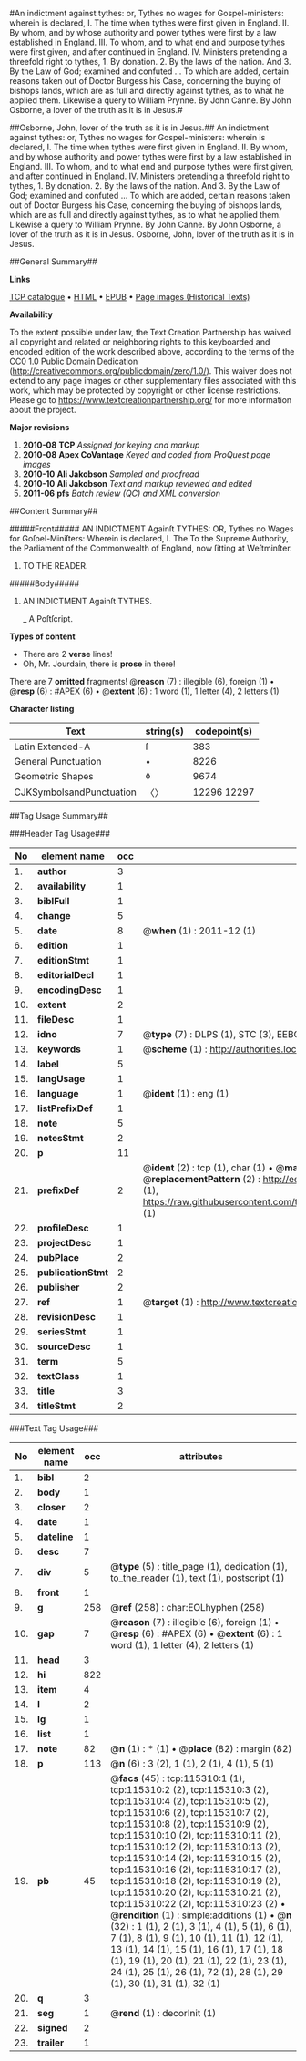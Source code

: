 #An indictment against tythes: or, Tythes no wages for Gospel-ministers: wherein is declared, I. The time when tythes were first given in England. II. By whom, and by whose authority and power tythes were first by a law established in England. III. To whom, and to what end and purpose tythes were first given, and after continued in England. IV. Ministers pretending a threefold right to tythes, 1. By donation. 2. By the laws of the nation. And 3. By the Law of God; examined and confuted ... To which are added, certain reasons taken out of Doctor Burgess his Case, concerning the buying of bishops lands, which are as full and directly against tythes, as to what he applied them. Likewise a query to William Prynne. By John Canne. By John Osborne, a lover of the truth as it is in Jesus.#

##Osborne, John, lover of the truth as it is in Jesus.##
An indictment against tythes: or, Tythes no wages for Gospel-ministers: wherein is declared, I. The time when tythes were first given in England. II. By whom, and by whose authority and power tythes were first by a law established in England. III. To whom, and to what end and purpose tythes were first given, and after continued in England. IV. Ministers pretending a threefold right to tythes, 1. By donation. 2. By the laws of the nation. And 3. By the Law of God; examined and confuted ... To which are added, certain reasons taken out of Doctor Burgess his Case, concerning the buying of bishops lands, which are as full and directly against tythes, as to what he applied them. Likewise a query to William Prynne. By John Canne. By John Osborne, a lover of the truth as it is in Jesus.
Osborne, John, lover of the truth as it is in Jesus.

##General Summary##

**Links**

[TCP catalogue](http://www.ota.ox.ac.uk/tcp/)  • 
[HTML](http://tei.it.ox.ac.uk/tcp/Texts-HTML/free/A90/A90205.html)  • 
[EPUB](http://tei.it.ox.ac.uk/tcp/Texts-EPUB/free/A90/A90205.epub) • 
[Page images (Historical Texts)](https://historicaltexts.jisc.ac.uk/eebo-99863128e)

**Availability**

To the extent possible under law, the Text Creation Partnership has waived all copyright and related or neighboring rights to this keyboarded and encoded edition of the work described above, according to the terms of the CC0 1.0 Public Domain Dedication (http://creativecommons.org/publicdomain/zero/1.0/). This waiver does not extend to any page images or other supplementary files associated with this work, which may be protected by copyright or other license restrictions. Please go to https://www.textcreationpartnership.org/ for more information about the project.

**Major revisions**

1. __2010-08__ __TCP__ *Assigned for keying and markup*
1. __2010-08__ __Apex CoVantage__ *Keyed and coded from ProQuest page images*
1. __2010-10__ __Ali Jakobson__ *Sampled and proofread*
1. __2010-10__ __Ali Jakobson__ *Text and markup reviewed and edited*
1. __2011-06__ __pfs__ *Batch review (QC) and XML conversion*

##Content Summary##

#####Front#####
AN INDICTMENT Againſt TYTHES: OR, Tythes no Wages for Goſpel-Miniſters: Wherein is declared,
I. The To the Supreme Authority, the Parliament of the Commonwealth of England, now ſitting at Weſtminſter.
1. TO THE READER.

#####Body#####

1. AN INDICTMENT Againſt TYTHES.

    _ A Poſtſcript.

**Types of content**

  * There are 2 **verse** lines!
  * Oh, Mr. Jourdain, there is **prose** in there!

There are 7 **omitted** fragments! 
 @__reason__ (7) : illegible (6), foreign (1)  •  @__resp__ (6) : #APEX (6)  •  @__extent__ (6) : 1 word (1), 1 letter (4), 2 letters (1)

**Character listing**


|Text|string(s)|codepoint(s)|
|---|---|---|
|Latin Extended-A|ſ|383|
|General Punctuation|•|8226|
|Geometric Shapes|◊|9674|
|CJKSymbolsandPunctuation|〈〉|12296 12297|

##Tag Usage Summary##

###Header Tag Usage###

|No|element name|occ|attributes|
|---|---|---|---|
|1.|__author__|3||
|2.|__availability__|1||
|3.|__biblFull__|1||
|4.|__change__|5||
|5.|__date__|8| @__when__ (1) : 2011-12 (1)|
|6.|__edition__|1||
|7.|__editionStmt__|1||
|8.|__editorialDecl__|1||
|9.|__encodingDesc__|1||
|10.|__extent__|2||
|11.|__fileDesc__|1||
|12.|__idno__|7| @__type__ (7) : DLPS (1), STC (3), EEBO-CITATION (1), PROQUEST (1), VID (1)|
|13.|__keywords__|1| @__scheme__ (1) : http://authorities.loc.gov/ (1)|
|14.|__label__|5||
|15.|__langUsage__|1||
|16.|__language__|1| @__ident__ (1) : eng (1)|
|17.|__listPrefixDef__|1||
|18.|__note__|5||
|19.|__notesStmt__|2||
|20.|__p__|11||
|21.|__prefixDef__|2| @__ident__ (2) : tcp (1), char (1)  •  @__matchPattern__ (2) : ([0-9\-]+):([0-9IVX]+) (1), (.+) (1)  •  @__replacementPattern__ (2) : http://eebo.chadwyck.com/downloadtiff?vid=$1&page=$2 (1), https://raw.githubusercontent.com/textcreationpartnership/Texts/master/tcpchars.xml#$1 (1)|
|22.|__profileDesc__|1||
|23.|__projectDesc__|1||
|24.|__pubPlace__|2||
|25.|__publicationStmt__|2||
|26.|__publisher__|2||
|27.|__ref__|1| @__target__ (1) : http://www.textcreationpartnership.org/docs/. (1)|
|28.|__revisionDesc__|1||
|29.|__seriesStmt__|1||
|30.|__sourceDesc__|1||
|31.|__term__|5||
|32.|__textClass__|1||
|33.|__title__|3||
|34.|__titleStmt__|2||


###Text Tag Usage###

|No|element name|occ|attributes|
|---|---|---|---|
|1.|__bibl__|2||
|2.|__body__|1||
|3.|__closer__|2||
|4.|__date__|1||
|5.|__dateline__|1||
|6.|__desc__|7||
|7.|__div__|5| @__type__ (5) : title_page (1), dedication (1), to_the_reader (1), text (1), postscript (1)|
|8.|__front__|1||
|9.|__g__|258| @__ref__ (258) : char:EOLhyphen (258)|
|10.|__gap__|7| @__reason__ (7) : illegible (6), foreign (1)  •  @__resp__ (6) : #APEX (6)  •  @__extent__ (6) : 1 word (1), 1 letter (4), 2 letters (1)|
|11.|__head__|3||
|12.|__hi__|822||
|13.|__item__|4||
|14.|__l__|2||
|15.|__lg__|1||
|16.|__list__|1||
|17.|__note__|82| @__n__ (1) : * (1)  •  @__place__ (82) : margin (82)|
|18.|__p__|113| @__n__ (6) : 3 (2), 1 (1), 2 (1), 4 (1), 5 (1)|
|19.|__pb__|45| @__facs__ (45) : tcp:115310:1 (1), tcp:115310:2 (2), tcp:115310:3 (2), tcp:115310:4 (2), tcp:115310:5 (2), tcp:115310:6 (2), tcp:115310:7 (2), tcp:115310:8 (2), tcp:115310:9 (2), tcp:115310:10 (2), tcp:115310:11 (2), tcp:115310:12 (2), tcp:115310:13 (2), tcp:115310:14 (2), tcp:115310:15 (2), tcp:115310:16 (2), tcp:115310:17 (2), tcp:115310:18 (2), tcp:115310:19 (2), tcp:115310:20 (2), tcp:115310:21 (2), tcp:115310:22 (2), tcp:115310:23 (2)  •  @__rendition__ (1) : simple:additions (1)  •  @__n__ (32) : 1 (1), 2 (1), 3 (1), 4 (1), 5 (1), 6 (1), 7 (1), 8 (1), 9 (1), 10 (1), 11 (1), 12 (1), 13 (1), 14 (1), 15 (1), 16 (1), 17 (1), 18 (1), 19 (1), 20 (1), 21 (1), 22 (1), 23 (1), 24 (1), 25 (1), 26 (1), 72 (1), 28 (1), 29 (1), 30 (1), 31 (1), 32 (1)|
|20.|__q__|3||
|21.|__seg__|1| @__rend__ (1) : decorInit (1)|
|22.|__signed__|2||
|23.|__trailer__|1||
